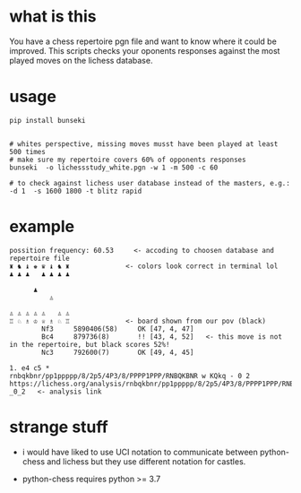 

# what is this

You have a chess repertoire pgn file and want to know where it could be improved.
This scripts checks your oponents responses against the most played moves
on the lichess database.


# usage 
```
pip install bunseki


# whites perspective, missing moves musst have been played at least 500 times 
# make sure my repertoire covers 60% of opponents responses
bunseki  -o lichessstudy_white.pgn -w 1 -m 500 -c 60 

# to check against lichess user database instead of the masters, e.g.:
-d 1  -s 1600 1800 -t blitz rapid 
```

# example

```
possition frequency: 60.53     <- accoding to choosen database and repertoire file                                                                                
♜ ♞ ♝ ♚ ♛ ♝ ♞ ♜              <- colors look correct in terminal lol
♟ ♟ ♟   ♟ ♟ ♟ ♟                  
                             
      ♟                                  
          ♙                                               
                                                                                                          
♙ ♙ ♙ ♙ ♙   ♙ ♙                      
♖ ♘ ♗ ♔ ♕ ♗ ♘ ♖              <- board shown from our pov (black)
        Nf3     5890406(58)     OK [47, 4, 47]     
        Bc4     879736(8)       !! [43, 4, 52]   <- this move is not in the repertoire, but black scores 52%!
        Nc3     792600(7)       OK [49, 4, 45]                                                            
                                                                                                          
1. e4 c5 *                                    
rnbqkbnr/pp1ppppp/8/2p5/4P3/8/PPPP1PPP/RNBQKBNR w KQkq - 0 2                           
https://lichess.org/analysis/rnbqkbnr/pp1ppppp/8/2p5/4P3/8/PPPP1PPP/RNBQKBNR_w_KQkq_-_0_2   <- analysis link
```



# strange stuff 

* i would have liked to use UCI notation to communicate between python-chess and lichess
but they use different notation for castles.

* python-chess requires python >= 3.7
